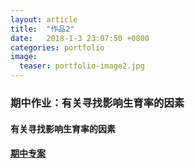 ```yaml
---
layout: article
title:  "作品2"
date:   2018-1-3 23:07:50 +0800
categories: portfolio
image:
  teaser: portfolio-image2.jpg
---
```

### 期中作业：有关寻找影响生育率的因素

#### 有关寻找影响生育率的因素
#### [期中专案](https://Shuyi-Ho.github.io/portfolio/qizhong)
